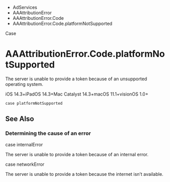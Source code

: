 

- AdServices
- AAAttributionError
- AAAttributionError.Code
-  AAAttributionError.Code.platformNotSupported 

Case

# AAAttributionError.Code.platformNotSupported

The server is unable to provide a token because of an unsupported operating system.

iOS 14.3+iPadOS 14.3+Mac Catalyst 14.3+macOS 11.1+visionOS 1.0+

``` source
case platformNotSupported
```

## See Also

### Determining the cause of an error

case internalError

The server is unable to provide a token because of an internal error.

case networkError

The server is unable to provide a token because the internet isn’t available.

